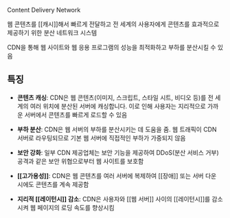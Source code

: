 Content Delivery Network

웹 콘텐츠를 [[캐시]]해서 빠르게 전달하고 전 세계의 사용자에게 콘텐츠를 효과적으로 제공하기 위한 분산 네트워크 시스템

CDN을 통해 웹 사이트와 웹 응용 프로그램의 성능을 최적화하고 부하를 분산시킬 수 있음

## 특징

- **콘텐츠 캐싱**: CDN은 웹 콘텐츠(이미지, 스크립트, 스타일 시트, 비디오 등)를 전 세계의 여러 위치에 분산된 서버에 캐싱합니다. 이로 인해 사용자는 지리적으로 가까운 서버에서 콘텐츠를 빠르게 로드할 수 있음
    
- **부하 분산**: CDN은 웹 서버의 부하를 분산시키는 데 도움을 줌. 웹 트래픽이 CDN 서버로 라우팅되므로 기본 웹 서버에 직접적인 부하가 가중되지 않음
    
- **보안 강화**: 일부 CDN 제공업체는 보안 기능을 제공하여 DDoS(분산 서비스 거부) 공격과 같은 보안 위협으로부터 웹 사이트를 보호함
    
- **[[고가용성]]**: CDN은 웹 콘텐츠를 여러 서버에 복제하여 [[장애]] 또는 서버 다운 시에도 콘텐츠를 계속 제공함
    
- **지리적 [[레이턴시]] 감소**: CDN은 사용자와 [[웹 서버]] 사이의 [[레이턴시]]를 감소시켜 웹 페이지의 로딩 속도를 향상시킴